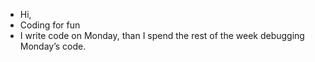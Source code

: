 - Hi,
- Coding for fun
- I write code on Monday, than I spend the rest of the week debugging Monday’s code.

<!---
medmor/medmor is a ✨ special ✨ repository because its `README.md` (this file) appears on your GitHub profile.
You can click the Preview link to take a look at your changes.
--->
